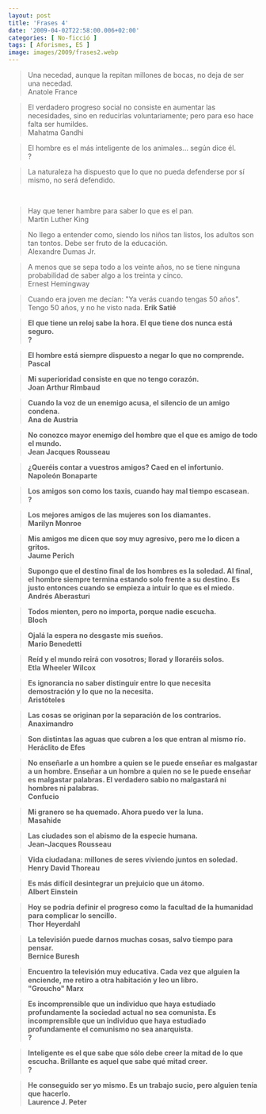 ```yaml
---
layout: post
title: 'Frases 4'
date: '2009-04-02T22:58:00.006+02:00'
categories: [ No-ficció ]
tags: [ Aforismes, ES ]
image: images/2009/frases2.webp
---
```


> Una necedad, aunque la repitan millones de bocas, no deja de ser una necedad.
<br/>Anatole France

> El verdadero progreso social no consiste en aumentar las necesidades, sino en reducirlas voluntariamente; pero para eso hace falta ser humildes.
<br/>Mahatma Gandhi

> El hombre es el más inteligente de los animales... según dice él.
<br/>?

> La naturaleza ha dispuesto que lo que no pueda defenderse por sí mismo, no será defendido.
<br/>

> Hay que tener hambre para saber lo que es el pan.
<br/>Martin Luther King

> No llego a entender como, siendo los niños tan listos, los adultos son tan tontos. Debe ser fruto de la educación.
<br/>Alexandre Dumas Jr.

> A menos que se sepa todo a los veinte años, no se tiene ninguna probabilidad de saber algo a los treinta y cinco.
<br/>Ernest Hemingway

> Cuando era joven me decían: "Ya verás cuando tengas 50 años". Tengo 50 años, y no he visto nada.
<b />Erik Satié

> El que tiene un reloj sabe la hora. El que tiene dos nunca está seguro.
<br/>?

> El hombre está siempre dispuesto a negar lo que no comprende.
<br/>Pascal

> Mi superioridad consiste en que no tengo corazón.
<br/>Joan Arthur Rimbaud

> Cuando la voz de un enemigo acusa, el silencio de un amigo condena.
<br/>Ana de Austria

> No conozco mayor enemigo del hombre que el que es amigo de todo el mundo.
<br/>Jean Jacques Rousseau

> ¿Queréis contar a vuestros amigos? Caed en el infortunio.
<br/>Napoleón Bonaparte

> Los amigos son como los taxis, cuando hay mal tiempo escasean.
<br/>?

> Los mejores amigos de las mujeres son los diamantes.
<br/>Marilyn Monroe

> Mis amigos me dicen que soy muy agresivo, pero me lo dicen a gritos.
<br/>Jaume Perich

> Supongo que el destino final de los hombres es la soledad. Al final, el hombre siempre termina estando solo frente a su destino. Es justo entonces cuando se empieza a intuir lo que es el miedo.
<br/>Andrés Aberasturi

> Todos mienten, pero no importa, porque nadie escucha.
<br/>Bloch

> Ojalá la espera no desgaste mis sueños.
<br/>Mario Benedetti

> Reíd y el mundo reirá con vosotros; llorad y lloraréis solos.
<br/>Etla Wheeler Wilcox

> Es ignorancia no saber distinguir entre lo que necesita demostración y lo que no la necesita.
<br/>Aristóteles

> Las cosas se originan por la separación de los contrarios.
<br/>Anaximandro

> Son distintas las aguas que cubren a los que entran al mismo río.
<br/>Heráclito de Efes

> No enseñarle a un hombre a quien se le puede enseñar es malgastar a un hombre. Enseñar a un hombre a quien no se le puede enseñar es malgastar palabras. El verdadero sabio no malgastará ni hombres ni palabras.
<br/>Confucio

> Mi granero se ha quemado. Ahora puedo ver la luna.
<br/>Masahide

> Las ciudades son el abismo de la especie humana.
<br/>Jean-Jacques Rousseau

> Vida ciudadana: millones de seres viviendo juntos en soledad.
<br/>Henry David Thoreau

> Es más difícil desintegrar un prejuicio que un átomo.
<br/>Albert Einstein

> Hoy se podría definir el progreso como la facultad de la humanidad para complicar lo sencillo.
<br/>Thor Heyerdahl

> La televisión puede darnos muchas cosas, salvo tiempo para pensar.
<br/>Bernice Buresh

> Encuentro la televisión muy educativa. Cada vez que alguien la enciende, me retiro a otra habitación y leo un libro.
<br/>"Groucho" Marx

> Es incomprensible que un individuo que haya estudiado profundamente la sociedad actual no sea comunista. Es incomprensible que un individuo que haya estudiado profundamente el comunismo no sea anarquista.
<br/>?

> Inteligente es el que sabe que sólo debe creer la mitad de lo que escucha. Brillante es aquel que sabe qué mitad creer.
<br/>?

> He conseguido ser yo mismo. Es un trabajo sucio, pero alguien tenía que hacerlo.
<br/>Laurence J. Peter

